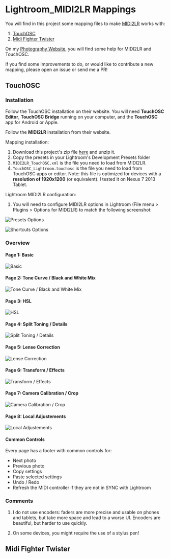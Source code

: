 # Lightroom_MIDI2LR Mappings

You will find in this project some mapping files to make [MIDI2LR](http://rsjaffe.github.io/MIDI2LR/) works with:

1. [TouchOSC](http://hexler.net/software/touchosc-android)
2. [Midi Fighter Twister](https://store.djtechtools.com/products/midi-fighter-twister)

On my [Photography Website](http://www.mathieu.photography/Photos/Portfolio/Projets/MIDi2LR-Lightroom-Mappings), you will find some help for MIDI2LR and TouchOSC.

If you find some improvements to do, or would like to contribute a new mapping, please open an issue or send me a PR!

## TouchOSC

### Installation

Follow the TouchOSC installation on their website. You will need __TouchOSC Editor__, __TouchOSC Bridge__ running on your computer, and the __TouchOSC__ app for Android or Apple.

Follow the __MIDI2LR__ installation from their website.

Mapping installation:

1. Download this project's zip file [here](https://github.com/mathieucarbou/Lightroom_MIDI2LR/archive/master.zip) and unzip it.
2. Copy the presets in your Lightroom's Development Presets folder
3. `MIDI2LR_TouchOSC.xml` is the file you need to load from MIDI2LR.
4. `TouchOSC_Lightroom.touchosc` is the file you need to load from TouchOSC apps or editor. Note: this file is optimized for devices with a __resolution of 1920x1200__ (or equivalent). I tested it on Nexus 7 2013 Tablet.

Lightroom MIDI2LR configuration:

1. You will need to configure MIDI2LR options in Lightroom (File menu > Plugins > Options for MIDI2LR) to match the following screenshot:

![Presets Options](https://raw.githubusercontent.com/mathieucarbou/Lightroom_MIDI2LR/master/TouchOSC/Screenshots/MIDI2LR%20options%20presets.png)

![Shortcuts Options](https://raw.githubusercontent.com/mathieucarbou/Lightroom_MIDI2LR/master/TouchOSC/Screenshots/MIDI2LR%20options%20shortcuts.png)

### Overview

#### Page 1: Basic

![Basic](https://raw.githubusercontent.com/mathieucarbou/Lightroom_MIDI2LR/master/TouchOSC/Screenshots/TouchOSC%20Page%201.png)

#### Page 2: Tone Curve / Black and White Mix

![Tone Curve / Black and White Mix](https://raw.githubusercontent.com/mathieucarbou/Lightroom_MIDI2LR/master/TouchOSC/Screenshots/TouchOSC%20Page%202.png)

#### Page 3: HSL

![HSL](https://raw.githubusercontent.com/mathieucarbou/Lightroom_MIDI2LR/master/TouchOSC/Screenshots/TouchOSC%20Page%203.png)

#### Page 4: Split Toning / Details

![Split Toning / Details](https://raw.githubusercontent.com/mathieucarbou/Lightroom_MIDI2LR/master/TouchOSC/Screenshots/TouchOSC%20Page%204.png)

#### Page 5: Lense Correction

![Lense Correction](https://raw.githubusercontent.com/mathieucarbou/Lightroom_MIDI2LR/master/TouchOSC/Screenshots/TouchOSC%20Page%205.png)

#### Page 6: Transform / Effects

![Transform / Effects](https://raw.githubusercontent.com/mathieucarbou/Lightroom_MIDI2LR/master/TouchOSC/Screenshots/TouchOSC%20Page%206.png)

#### Page 7: Camera Calibration / Crop

![Camera Calibration / Crop](https://raw.githubusercontent.com/mathieucarbou/Lightroom_MIDI2LR/master/TouchOSC/Screenshots/TouchOSC%20Page%207.png)

#### Page 8: Local Adjustements

![Local Adjustements](https://raw.githubusercontent.com/mathieucarbou/Lightroom_MIDI2LR/master/TouchOSC/Screenshots/TouchOSC%20Page%208.png)

#### Common Controls

Every page has a footer with common controls for:

- Next photo
- Previous photo
- Copy settings
- Paste selected settings
- Undo / Redo
- Refresh the MIDI controller if they are not in SYNC with Lightroom

### Comments

1. I do not use encoders: faders are more precise and usable on phones and tablets, but take more space and lead to a worse UI. Encoders are beautiful, but harder to use quickly.

2. On some devices, you might require the use of a stylus pen!

## Midi Fighter Twister
